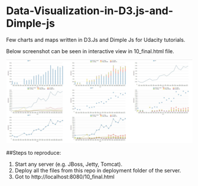 # Data-Visualization-in-D3.js-and-Dimple-js
Few charts and maps written in D3.Js and Dimple Js for Udacity tutorials.

Below screenshot can be seen in interactive view in 10_final.html file.

![Alt text](https://github.com/vishalshubham/Data-Visualization-in-D3.js-and-Dimple-js/blob/master/All_Charts.JPG "Optional title")

##Steps to reproduce:
1. Start any server (e.g. JBoss, Jetty, Tomcat).
2. Deploy all the files from this repo in deployment folder of the server.
3. Got to http://localhost:8080/10_final.html
